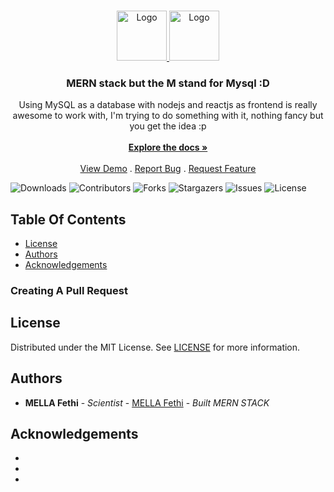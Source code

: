 <br/>
<p align="center">
  <a href="https://github.com/Black-crypto-gif/mysqlnode">
    <img src="https://cdn.icon-icons.com/icons2/2699/PNG/512/reactjs_logo_icon_168875.png" alt="Logo" width="80" height="80">
  </a>
  <img src='https://cdn.icon-icons.com/icons2/2415/PNG/512/nodejs_original_logo_icon_146411.png'alt="Logo" width="80" height="80">

  <h3 align="center">MERN stack but the M stand for Mysql :D</h3>

  <p align="center">
    Using MySQL as a database with nodejs and reactjs as frontend is really awesome to work with, I'm trying to do something with it, nothing fancy but you get the idea :p
    <br/>
    <br/>
    <a href="https://github.com/Black-crypto-gif/mysqlnode"><strong>Explore the docs »</strong></a>
    <br/>
    <br/>
    <a href="https://github.com/Black-crypto-gif/mysqlnode">View Demo</a>
    .
    <a href="https://github.com/Black-crypto-gif/mysqlnode/issues">Report Bug</a>
    .
    <a href="https://github.com/Black-crypto-gif/mysqlnode/issues">Request Feature</a>
  </p>
</p>

![Downloads](https://img.shields.io/github/downloads/Black-crypto-gif/mysqlnode/total) ![Contributors](https://img.shields.io/github/contributors/Black-crypto-gif/mysqlnode?color=dark-green) ![Forks](https://img.shields.io/github/forks/Black-crypto-gif/mysqlnode?style=social) ![Stargazers](https://img.shields.io/github/stars/Black-crypto-gif/mysqlnode?style=social) ![Issues](https://img.shields.io/github/issues/Black-crypto-gif/mysqlnode) ![License](https://img.shields.io/github/license/Black-crypto-gif/mysqlnode) 

## Table Of Contents

* [License](#license)
* [Authors](#authors)
* [Acknowledgements](#acknowledgements)

### Creating A Pull Request



## License

Distributed under the MIT License. See [LICENSE](https://github.com/Black-crypto-gif/mysqlnode/blob/main/LICENSE.md) for more information.

## Authors

* **MELLA Fethi** - *Scientist* - [MELLA Fethi](https://github.com/Black-crypto-gif/) - *Built MERN STACK*

## Acknowledgements

* []()
* [](est-README-Template)
* []()
